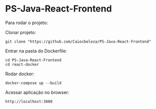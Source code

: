 # PS-Java-React-Frontend

Para rodar o projeto:

Clonar projeto:
```
git clone "https://github.com/Caiocbeleza/PS-Java-React-Frontend"
```

Entrar na pasta do Dockerfile:
```
cd PS-Java-React-Frontend
cd react-docker
```

Rodar docker:
```
docker-compose up --build
```

Acessar aplicação no browser:
```
http://localhost:3000
```
